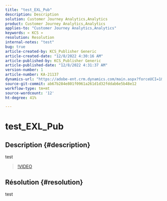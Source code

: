 ```yaml
---
title: "test_EXL_Pub"
description: Description
solution: Customer Journey Analytics,Analytics
product: Customer Journey Analytics,Analytics
applies-to: "Customer Journey Analytics,Analytics"
keywords: « KCS »
resolution: Resolution
internal-notes: "test"
bug: true
article-created-by: KCS_Publisher Generic
article-created-date: "12/8/2022 4:30:16 AM"
article-published-by: KCS_Publisher Generic
article-published-date: "12/8/2022 4:31:37 AM"
version-number: 1
article-number: KA-21137
dynamics-url: "https://adobe-ent.crm.dynamics.com/main.aspx?forceUCI=1&pagetype=entityrecord&etn=knowledgearticle&id=3396c301-b176-ed11-81aa-6045bd006c82"
source-git-commit: ab67b284e801f0961a261d1d32fddab6e5b48e12
workflow-type: tm+mt
source-wordcount: '12'
ht-degree: 41%

---
```


# test_EXL_Pub

## Description {#description}

test

>[!VIDEO](https://video.tv.adobe.com/v/18696?quality=9&amp;learn=on)




## Résolution {#resolution}


test
